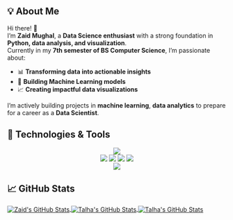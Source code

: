 ## 💡 About Me  

Hi there! 👋  
I’m **Zaid Mughal**, a **Data Science enthusiast** with a strong foundation in **Python, data analysis, and visualization**.  
Currently in my **7th semester of BS Computer Science**, I’m passionate about:  

- 📊 **Transforming data into actionable insights**  
- 🤖 **Building Machine Learning models**  
- 📈 **Creating impactful data visualizations**  

I’m actively building projects in **machine learning**, **data analytics** to prepare for a career as a **Data Scientist**.  
## 🚀 Technologies & Tools

<p align="center">
  <!-- Programming -->
  <img src="https://skillicons.dev/icons?i=python,sqlite,mysql,postgresql" />
  <br>
  <!-- Data Science -->
  <img src="https://img.shields.io/badge/Pandas-%23150458.svg?style=for-the-badge&logo=pandas&logoColor=white">
  <img src="https://img.shields.io/badge/Numpy-%23013243.svg?style=for-the-badge&logo=numpy&logoColor=white">
  <img src="https://img.shields.io/badge/Matplotlib-%23ffffff.svg?style=for-the-badge&logo=plotly&logoColor=black">
  <img src="https://img.shields.io/badge/Scikit--learn-%23F7931E.svg?style=for-the-badge&logo=scikit-learn&logoColor=white">
  <br>
  <!-- Tools -->
  <img src="https://skillicons.dev/icons?i=jupyter,vscode,github" />
</p>

<h2>📈 GitHub Stats</h2>

<a href="https://github.com/mzaid622/mzaid622">
  <img align="center" src="https://github-readme-stats.vercel.app/api?username=mzaid622&show_icons=true&line_height=27&count_private=true&layout=compact&bg_color=30,e690c6,7063a5&title_color=fff&text_color=fff&hide=contribs" alt="Zaid's GitHub Stats" />
  <img align="center" src="https://github-readme-stats.vercel.app/api/top-langs/?username=mzaid622&theme=dark&hide_border=false&include_all_commits=true&count_private=true&layout=compact"
alt="Talha's GitHub Stats" />
  <img align="center" src="https://nirzak-streak-stats.vercel.app/?user=mzaid622&theme=dark&hide_border=false" alt="Talha's GitHub Stats" />
</a>

<br/>
